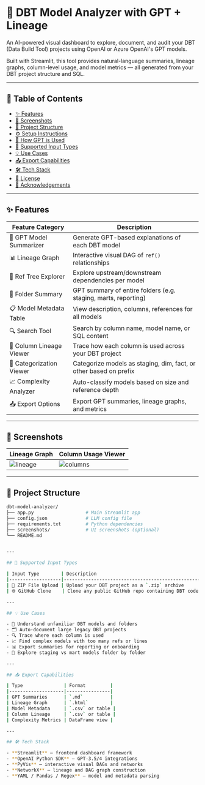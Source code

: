# 🧠 DBT Model Analyzer with GPT + Lineage

An AI-powered visual dashboard to explore, document, and audit your DBT (Data Build Tool) projects using OpenAI or Azure OpenAI's GPT models.

Built with Streamlit, this tool provides natural-language summaries, lineage graphs, column-level usage, and model metrics — all generated from your DBT project structure and SQL.

---

## 📌 Table of Contents

- [✨ Features](#-features)
- [📸 Screenshots](#-screenshots)
- [📂 Project Structure](#-project-structure)
- [⚙️ Setup Instructions](#️-setup-instructions)
- [🧠 How GPT is Used](#-how-gpt-is-used)
- [📁 Supported Input Types](#-supported-input-types)
- [💡 Use Cases](#-use-cases)
- [📤 Export Capabilities](#-export-capabilities)
- [🛠 Tech Stack](#-tech-stack)
- [🪪 License](#-license)
- [🙌 Acknowledgements](#-acknowledgements)

---

## ✨ Features

| Feature Category         | Description                                                                 |
|--------------------------|-----------------------------------------------------------------------------|
| 📄 GPT Model Summarizer   | Generate GPT-based explanations of each DBT model                           |
| 📊 Lineage Graph          | Interactive visual DAG of `ref()` relationships                             |
| 🌳 Ref Tree Explorer      | Explore upstream/downstream dependencies per model                          |
| 📁 Folder Summary         | GPT summary of entire folders (e.g. staging, marts, reporting)              |
| 📋 Model Metadata Table   | View description, columns, references for all models                        |
| 🔍 Search Tool            | Search by column name, model name, or SQL content                           |
| 🧬 Column Lineage Viewer  | Trace how each column is used across your DBT project                       |
| 🧭 Categorization Viewer  | Categorize models as staging, dim, fact, or other based on prefix           |
| 📈 Complexity Analyzer    | Auto-classify models based on size and reference depth                      |
| 📤 Export Options         | Export GPT summaries, lineage graphs, and metrics                           |

---

## 📸 Screenshots

| Lineage Graph                     | Column Usage Viewer                |
|----------------------------------|------------------------------------|
| ![lineage](screenshots/lineage.png) | ![columns](screenshots/columns.png) |

---

## 📂 Project Structure

```bash
dbt-model-analyzer/
├── app.py                   # Main Streamlit app
├── config.json              # LLM config file
├── requirements.txt         # Python dependencies
├── screenshots/             # UI screenshots (optional)
└── README.md


---

## 📁 Supported Input Types

| Input Type        | Description                                      |
|-------------------|--------------------------------------------------|
| 📁 ZIP File Upload | Upload your DBT project as a `.zip` archive      |
| 🌐 GitHub Clone    | Clone any public GitHub repo containing DBT code |

---

## 💡 Use Cases

- 🧠 Understand unfamiliar DBT models and folders
- 🗂 Auto-document large legacy DBT projects
- 🔍 Trace where each column is used
- 📈 Find complex models with too many refs or lines
- 📊 Export summaries for reporting or onboarding
- 📁 Explore staging vs mart models folder by folder

---

## 📤 Export Capabilities

| Type               | Format         |
|--------------------|----------------|
| GPT Summaries      | `.md`          |
| Lineage Graph      | `.html`        |
| Model Metadata     | `.csv` or table |
| Column Lineage     | `.csv` or table |
| Complexity Metrics | DataFrame view |

---

## 🛠 Tech Stack

- **Streamlit** – frontend dashboard framework  
- **OpenAI Python SDK** – GPT-3.5/4 integrations  
- **PyVis** – interactive visual DAGs and networks  
- **NetworkX** – lineage and DAG graph construction  
- **YAML / Pandas / Regex** – model and metadata parsing
